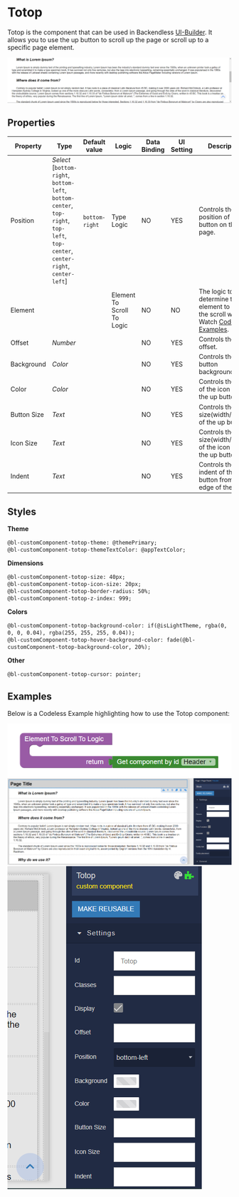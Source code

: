 # Totop

Totop is the component that can be used in Backendless [UI-Builder](https://backendless.com/developers/#ui-builder). It allows you to use the up button to scroll up the page or scroll up to a specific page element.

<p align="center">
  <img src="./thumbnail.png" alt="main thumbnail" width="780"/>
</p>

## Properties

| Property    | Type                                                                                                                                 | Default value  | Logic                      | Data Binding | UI Setting | Description                                                                                           |
|-------------|--------------------------------------------------------------------------------------------------------------------------------------|----------------|----------------------------|--------------|------------|-------------------------------------------------------------------------------------------------------|
| Position    | *Select* <br> [`bottom-right`, `bottom-left`, `bottom-center`, `top-right`, `top-left`, `top-center`, `center-right`, `center-left`] | `bottom-right` | Type Logic                 | NO           | YES        | Controls the position of the up button on the page.                                                   |
| Element     |                                                                                                                                      |                | Element To Scroll To Logic | NO           | NO         | The logic to determine the element to which the scroll will be. Watch [Codeless Examples](#Examples). |
| Offset      | *Number*                                                                                                                             |                |                            | NO           | YES        | Controls the scroll offset.                                                                           |
| Background  | *Color*                                                                                                                              |                |                            | NO           | YES        | Controls the up button background.                                                                    |
| Color       | *Color*                                                                                                                              |                |                            | NO           | YES        | Controls the color of the icon inside the up button.                                                  |
| Button Size | *Text*                                                                                                                               |                |                            | NO           | YES        | Controls the size(width/height) of the up button.                                                     |
| Icon Size   | *Text*                                                                                                                               |                |                            | NO           | YES        | Controls the size(width/height) of the icon inside the up button.                                     |
| Indent      | *Text*                                                                                                                               |                |                            | NO           | YES        | Controls the indent of the up button from the edge of the page.                                       |

## Styles

**Theme**
````
@bl-customComponent-totop-theme: @themePrimary;
@bl-customComponent-totop-themeTextColor: @appTextColor;
````

**Dimensions**
```
@bl-customComponent-totop-size: 40px;
@bl-customComponent-totop-icon-size: 20px;
@bl-customComponent-totop-border-radius: 50%;
@bl-customComponent-totop-z-index: 999;
```

**Colors**
````
@bl-customComponent-totop-background-color: if(@isLightTheme, rgba(0, 0, 0, 0.04), rgba(255, 255, 255, 0.04));
@bl-customComponent-totop-hover-background-color: fade(@bl-customComponent-totop-background-color, 20%);
````

**Other**
````
@bl-customComponent-totop-cursor: pointer;
````

## Examples

Below is a Codeless Example highlighting how to use the Totop component:

![totop data example](example-images/totop-data-example.png)
![totop data example2](example-images/totop-data-example2.png)
![totop data example3](example-images/totop-data-example3.png)
